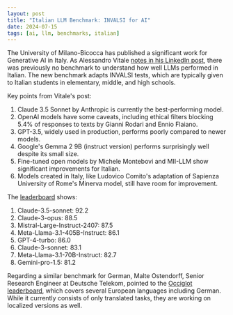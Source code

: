```yaml
---
layout: post
title: "Italian LLM Benchmark: INVALSI for AI"
date: 2024-07-15
tags: [ai, llm, benchmarks, italian]
---
```


The University of Milano-Bicocca has published a significant work for Generative AI in Italy. As Alessandro Vitale [notes in his LinkedIn post](https://www.linkedin.com/posts/alessandrovitale_luniversit%C3%A0-degli-studi-di-milano-bicocca-activity-7218616180608028673-eZhr), there was previously no benchmark to understand how well LLMs performed in Italian. The new benchmark adapts INVALSI tests, which are typically given to Italian students in elementary, middle, and high schools.

Key points from Vitale's post:

1. Claude 3.5 Sonnet by Anthropic is currently the best-performing model.
2. OpenAI models have some caveats, including ethical filters blocking 5.4% of responses to texts by Gianni Rodari and Ennio Flaiano.
3. GPT-3.5, widely used in production, performs poorly compared to newer models.
4. Google's Gemma 2 9B (instruct version) performs surprisingly well despite its small size.
5. Fine-tuned open models by Michele Montebovi and MII-LLM show significant improvements for Italian.
6. Models created in Italy, like Ludovico Comito's adaptation of Sapienza University of Rome's Minerva model, still have room for improvement.

The [leaderboard](https://huggingface.co/spaces/Crisp-Unimib/INVALSIbenchmark) shows:

1. Claude-3.5-sonnet: 92.2
2. Claude-3-opus: 88.5
3. Mistral-Large-Instruct-2407: 87.5
4. Meta-Llama-3.1-405B-Instruct: 86.1
5. GPT-4-turbo: 86.0
6. Claude-3-sonnet: 83.1
7. Meta-Llama-3.1-70B-Instruct: 82.7
8. Gemini-pro-1.5: 81.2

Regarding a similar benchmark for German, Malte Ostendorff, Senior Research Engineer at Deutsche Telekom, pointed to the [Occiglot leaderboard](https://huggingface.co/spaces/occiglot/euro-llm-leaderboard), which covers several European languages including German. While it currently consists of only translated tasks, they are working on localized versions as well.